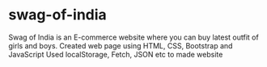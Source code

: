 # swag-of-india
Swag of India is an E-commerce website where you can buy latest outfit of girls and boys.
Created web page using HTML, CSS, Bootstrap and JavaScript
Used localStorage, Fetch, JSON etc to made website
